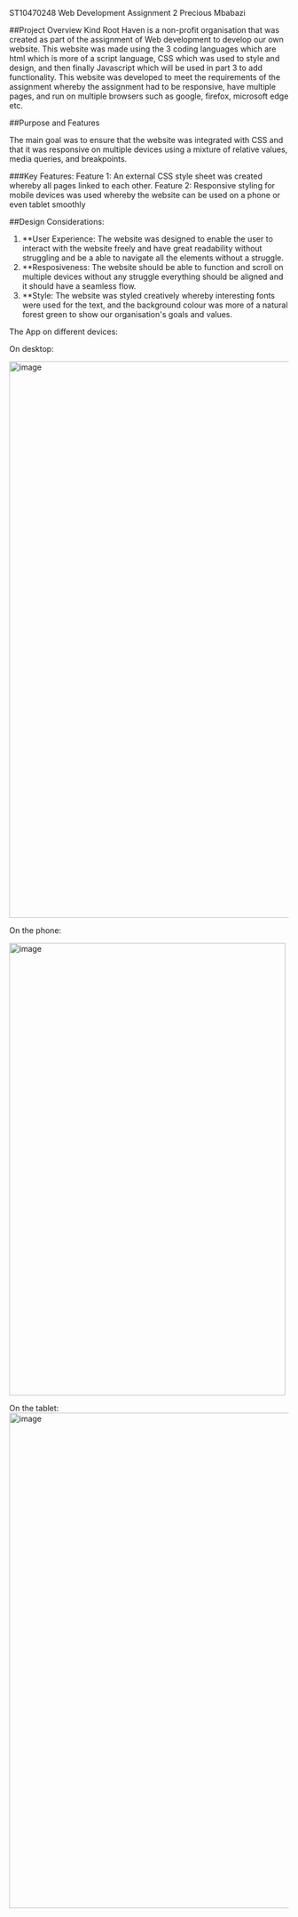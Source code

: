 ST10470248
Web Development Assignment 2 
Precious Mbabazi 

##Project Overview
Kind Root Haven is a non-profit organisation that was created as part of the assignment of Web development to develop our own website.  This website was made using the 3 coding languages which are html which is more of a script 
language, CSS which was used to style and design, and then finally Javascript which will be used in part 3 to add functionality.   This website was developed to meet the requirements of the assignment whereby the assignment 
had to be responsive, have multiple pages, and run on multiple browsers such as google, firefox, microsoft edge etc.

##Purpose and Features 

The main goal was to ensure that the website was integrated with CSS and that it was responsive on multiple devices using a mixture of relative values, media queries, and breakpoints. 

###Key Features:
Feature 1:  An external CSS style sheet was created whereby all pages linked to each other. 
Feature 2:  Responsive styling for mobile devices was used whereby the website can be used on a phone or even tablet smoothly 

##Design Considerations: 

1. **User Experience: The website was designed to enable the user to interact with the website freely and have great readability without struggling and be a able to navigate all the elements without a struggle.
2. **Resposiveness:  The website should be able to function and scroll on multiple devices without any struggle everything should be aligned and it should have a seamless flow.
3.  **Style:  The website was styled creatively whereby interesting fonts were used for the text, and the background colour was more of a natural forest green to show our organisation's goals and values.

   The App on different devices: 

   On desktop: 

   <img width="1838" height="1002" alt="image" src="https://github.com/user-attachments/assets/a4674184-1be8-49e8-b8f1-059cba41dab6" />

   On the phone:  

   <img width="498" height="815" alt="image" src="https://github.com/user-attachments/assets/c196b488-28b5-4462-a9f7-35aeba91dee4" />

   On the tablet:
<img width="547" height="892" alt="image" src="https://github.com/user-attachments/assets/6b5819a1-a1f9-4a0a-9a30-0404faedcf20" />

   


